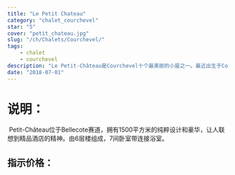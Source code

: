 ```yaml
---
title: "Le Petit Chateau"
category: "chalet_courchevel"
star: "5"
cover: "petit_chateau.jpg"
slug: "/ch/Chalets/Courchevel/"
tags:
    - chalet
    - courchevel
description: "Le Petit-Château是Courchevel十个最美丽的小屋之一。最近出生于Courchevel， "
date: "2018-07-01"
--- 
```

 
# 说明：
 Petit-Château位于Bellecote赛道，拥有1500平方米的纯粹设计和豪华，让人联想到精品酒店的精神。由6层楼组成，7间卧室带连接浴室。

## 指示价格：